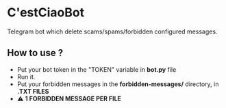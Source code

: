 # C'estCiaoBot
Telegram bot which delete scams/spams/forbidden configured messages.

## How to use ?

- Put your bot token in the "TOKEN" variable in **bot.py** file
- Run it.
- Put your forbidden messages in the **forbidden-messages/** directory, in **.TXT FILES**
- ⚠️ **1 FORBIDDEN MESSAGE PER FILE**
